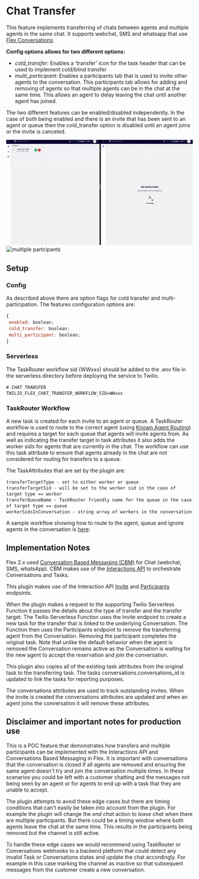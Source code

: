# Chat Transfer

This feature implements transferring of chats between agents and multiple agents in the same chat. It supports webchat, SMS and whatsapp that use [Flex Conversations](https://www.twilio.com/docs/flex/conversations).

**Config options allows for two different options:**

- _cold_transfer:_ Enables a ‘transfer’ icon for the task header that can be used to implement cold/blind transfer
- _multi_participant:_ Enables a participants tab that is used to invite other agents to the conversation. This participants tab allows for adding and removing of agents so that multiple agents can be in the chat at the same time. This allows an agent to delay leaving the chat until another agent has joined.

The two different features can be enabled/disabled independently. In the case of both being enabled and there is an invite that has been sent to an agent or queue then the cold_transfer option is disabled until an agent joins or the invite is canceled.

![cold transfer](screenshots/chat-transfer.gif)
![multiple partcipants](screenshots/multi-participant.gif)

## Setup

### Config
As described above there are option flags for cold transfer and multi-participation.
The features configuration options are:
```javascript
{
 enabled: boolean;
 cold_transfer: boolean;
 multi_participant: boolean;
}
```
### Serverless
The TaskRouter workflow sid (WWxxx) should be added to the .env file in the serverless directory before deploying the service to Twilio.
```
# CHAT TRANSFER
TWILIO_FLEX_CHAT_TRANSFER_WORKFLOW_SID=WWxxx
```

### TaskRouter Workflow

A new task is created for each invite to an agent or queue. A TaskRouter workflow is used to route to the correct agent (using [Known Agent Routing](https://www.twilio.com/docs/taskrouter/workflow-configuration/known-agent-routing)) and requires a target for each queue that agents will invite agents from.
As well as indicating the transfer target in task attributes it also adds the worker sids for agents that are currently in the chat. The workflow can use this task attribute to ensure that agents already in the chat are not considered for routing for transfers to a queue.

The TaskAttributes that are set by the plugin are:
```
transferTargetType - set to either worker or queue
transferTargetSid - will be set to the worker sid in the case of target type == worker
transferQueueName - TaskRouter friendly name for the queue in the case of target type == queue
workerSidsInConversation - string array of workers in the conversation
```

A sample workflow showing how to route to the agent, queue and ignore agents in the conversation is [here](example-taskrouter-workflow.json):


## Implementation Notes

Flex 2.x used [Conversation Based Messaging (CBM)](https://www.twilio.com/docs/flex/conversations) for Chat (webchat, SMS, whatsApp). CBM makes use of the [Interactions API](https://www.twilio.com/docs/flex/developer/conversations/interactions-api) to orchestrate Conversations and Tasks.

This plugin makes use of the Interaction API [Invite](https://www.twilio.com/docs/flex/developer/conversations/interactions-api/invites-subresource) and [Participants](https://www.twilio.com/docs/flex/developer/conversations/interactions-api/interaction-channel-participants) endpoints.

When the plugin makes a request to the supporting Twilio Serverless Function it passes the details about the type of transfer and the transfer target. The Twilio Serverless Function uses the Invite endpoint to create a new task for the transfer that is linked to the underlying Conversation. The Function then uses the Participants endpoint to remove the transferring agent from the Conversation. Removing the participant completes the original task.
Note that unlike the default behavior when the agent is removed the Conversation remains active as the Conversation is waiting for the new agent to accept the reservation and join the conversation.

This plugin also copies all of the existing task attributes from the original task to the transferring task. The tasks conversations.conversations_id is updated to link the tasks for reporting purposes.

The conversations attributes are used to track outstanding invites. When the invite is created the conversations attributes are updated and when an agent joins the conversation it will remove these attributes.

## Disclaimer and important notes for production use

This is a POC feature that demonstrates how transfers and multiple participants can be implemented with the Interactions API and Conversations Based Messaging in Flex. It is important with conversations that the conversation is closed if all agents are removed and ensuring the same agent doesn't try and join the conversation multiple times.
In these scenarios you could be left with a customer chatting and the messages not being seen by an agent or for agents to end up with a task that they are unable to accept.

The plugin attempts to avoid these edge cases but there are timing conditions that can't easily be taken into account from the plugin. For example the plugin will change the *end chat* action to *leave chat* when there are multiple participants. But there could be a timing window where both agents leave the chat at the same time. This results in the participants being removed but the channel is still active.

To handle these edge cases we would recommend using TaskRouter or Conversations webhooks to a backend platform that could detect any invalid Task or Conversations states and update the chat accordingly. For example in this case marking the channel as inactive so that subsequent messages from the customer create a new conversation.
 
